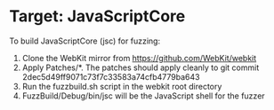 # Target: JavaScriptCore

To build JavaScriptCore (jsc) for fuzzing:

1. Clone the WebKit mirror from https://github.com/WebKit/webkit
2. Apply Patches/\*. The patches should apply cleanly to git commit 2dec5d49ff9071c73f7c33583a74cfb4779ba643
3. Run the fuzzbuild.sh script in the webkit root directory
4. FuzzBuild/Debug/bin/jsc will be the JavaScript shell for the fuzzer

